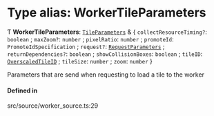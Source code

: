 # Type alias: WorkerTileParameters

Ƭ **WorkerTileParameters**: [`TileParameters`](TileParameters.md) & \{ `collectResourceTiming?`: `boolean` ; `maxZoom?`: `number` ; `pixelRatio`: `number` ; `promoteId`: `PromoteIdSpecification` ; `request?`: [`RequestParameters`](RequestParameters.md) ; `returnDependencies?`: `boolean` ; `showCollisionBoxes`: `boolean` ; `tileID`: [`OverscaledTileID`](../classes/OverscaledTileID.md) ; `tileSize`: `number` ; `zoom`: `number`  }

Parameters that are send when requesting to load a tile to the worker

#### Defined in

src/source/worker_source.ts:29
